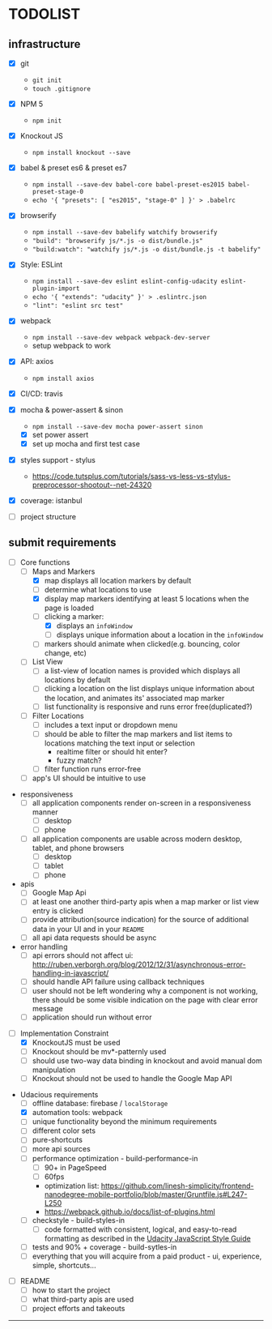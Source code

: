 # TODOLIST

## infrastructure

* [x] git
  * `git init`
  * `touch .gitignore` 
* [x] NPM 5
  * `npm init`
* [x] Knockout JS
  * `npm install knockout --save`
* [x] babel & preset es6 & preset es7
  * `npm install --save-dev babel-core babel-preset-es2015 babel-preset-stage-0`
  * `echo '{ "presets": [ "es2015", "stage-0" ] }' > .babelrc` 
* [x] browserify
  * `npm install --save-dev babelify watchify browserify`
  * `"build": "browserify js/*.js -o dist/bundle.js"`
  * `"build:watch": "watchify js/*.js -o dist/bundle.js -t babelify"`
* [x] Style: ESLint
  * `npm install --save-dev eslint eslint-config-udacity eslint-plugin-import`
  * `echo '{ "extends": "udacity" }' > .eslintrc.json`
  * `"lint": "eslint src test"`
* [x] webpack
  * `npm install --save-dev webpack webpack-dev-server`
  * setup webpack to work
* [x] API: axios
  * `npm install axios`
* [x] CI/CD: travis
* [x] mocha & power-assert & sinon
  * `npm install --save-dev mocha power-assert sinon`
  * [x] set power assert
  * [x] set up mocha and first test case 
* [x] styles support - stylus 
  * https://code.tutsplus.com/tutorials/sass-vs-less-vs-stylus-preprocessor-shootout--net-24320
* [x] coverage: istanbul
* [ ] project structure 


## submit requirements 

* [ ] Core functions 
  * [ ] Maps and Markers
    * [x] map displays all location markers by default
    * [ ] determine what locations to use 
    * [x] display map markers identifying at least 5 locations when the page is loaded
    * [ ] clicking a marker:
      * [x] displays an `infoWindow` 
      * [ ] displays unique information about a location in the `infoWindow`
    * [ ] markers should animate when clicked(e.g. bouncing, color change, etc)
  * [ ] List View 
    * [ ] a list-view of location names is provided which displays all locations by default 
    * [ ] clicking a location on the list displays unique information about the location, and animates its' associated map marker 
    * [ ] list functionality is responsive and runs error free(duplicated?)
  * [ ] Filter Locations 
    * [ ] includes a text input or dropdown menu 
    * [ ] should be able to filter the map markers and list items to locations matching the text input or selection
      * realtime filter or should hit enter?
      * fuzzy match? 
    * [ ] filter function runs error-free
  * [ ] app's UI should be intuitive to use
* responsiveness
  * [ ] all application components render on-screen in a responsiveness manner
    * [ ] desktop
    * [ ] phone 
  * [ ] all application components are usable across modern desktop, tablet, and phone browsers
    * [ ] desktop
    * [ ] tablet
    * [ ] phone 
* apis
  * [ ] Google Map Api
  * [ ] at least one another third-party apis when a map marker or list view entry is clicked
  * [ ] provide attribution(source indication) for the source of additional data in your UI and in your `README`
  * [ ] all api data requests should be async 
* error handling 
  * [ ] api errors should not affect ui: http://ruben.verborgh.org/blog/2012/12/31/asynchronous-error-handling-in-javascript/
  * [ ] should handle API failure using callback techniques
  * [ ] user should not be left wondering why a component is not working, there should be some visible indication on the page with clear error message
  * [ ] application should run without error
* [ ] Implementation Constraint
  * [x] KnockoutJS must be used
  * [ ] Knockout should be mv*-patternly used
  * [ ] should use two-way data binding in knockout and avoid manual dom manipulation 
  * [ ] Knockout should not be used to handle the Google Map API
* Udacious requirements
  * [ ] offline database: firebase / `localStorage` 
  * [x] automation tools: webpack
  * [ ] unique functionality beyond the minimum requirements 
  * [ ] different color sets
  * [ ] pure-shortcuts
  * [ ] more api sources 
  * [ ] performance optimization - build-performance-in
    * [ ] 90+ in PageSpeed
    * [ ] 60fps
    * optimization list: https://github.com/linesh-simplicity/frontend-nanodegree-mobile-portfolio/blob/master/Gruntfile.js#L247-L250
    * https://webpack.github.io/docs/list-of-plugins.html
  * [ ] checkstyle - build-styles-in
    * [ ] code formatted with consistent, logical, and easy-to-read formatting as described in the [Udacity JavaScript Style Guide][]
  * [ ] tests and 90% + coverage - build-sytles-in
  * [ ] everything that you will acquire from a paid product - ui, experience, simple, shortcuts...
* [ ] README
  * [ ] how to start the project
  * [ ] what third-party apis are used
  * [ ] project efforts and takeouts

---
 
[rubric]: https://review.udacity.com/#!/rubrics/17/view
[Udacity JavaScript Style Guide]: http://udacity.github.io/frontend-nanodegree-styleguide/javascript.html